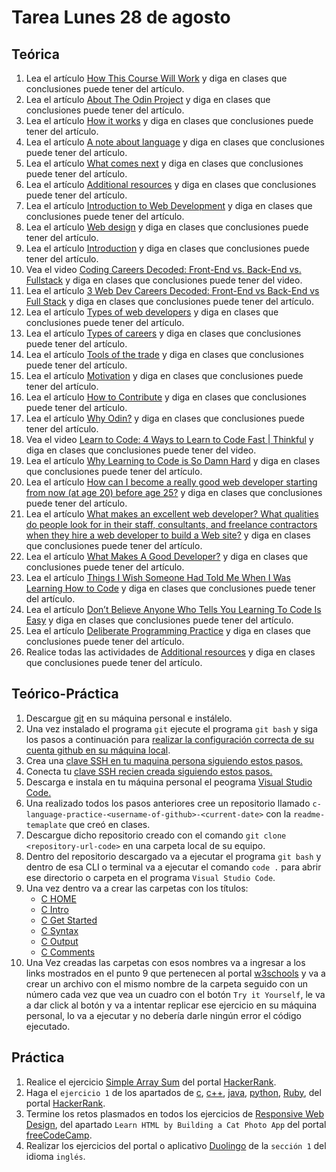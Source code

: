# Tarea Lunes 28 de agosto

## Teórica

1. Lea el artículo [How This Course Will Work](https://www.theodinproject.com/lessons/foundations-how-this-course-will-work) y diga en clases que conclusiones puede tener del artículo.
2. Lea el artículo [About The Odin Project](https://www.theodinproject.com/about) y diga en clases que conclusiones puede tener del artículo.
3. Lea el artículo [How it works](https://www.theodinproject.com/lessons/foundations-how-this-course-will-work#how-it-works) y diga en clases que conclusiones puede tener del artículo.
4. Lea el artículo [A note about language](https://www.theodinproject.com/lessons/foundations-how-this-course-will-work#a-note-about-language) y diga en clases que conclusiones puede tener del artículo.
5. Lea el artículo [What comes next](https://www.theodinproject.com/lessons/foundations-how-this-course-will-work#what-comes-next) y diga en clases que conclusiones puede tener del artículo.
6. Lea el artículo [Additional resources](https://www.theodinproject.com/lessons/foundations-how-this-course-will-work#additional-resources) y diga en clases que conclusiones puede tener del artículo.
7. Lea el artículo [Introduction to Web Development](https://www.theodinproject.com/lessons/foundations-introduction-to-web-development) y diga en clases que conclusiones puede tener del artículo.
8. Lea el artículo [Web design](https://en.wikipedia.org/wiki/Web_design) y diga en clases que conclusiones puede tener del artículo.
9. Lea el artículo [Introduction](https://www.theodinproject.com/lessons/foundations-introduction-to-web-development#introduction) y diga en clases que conclusiones puede tener del artículo.
10. Vea el video [Coding Careers Decoded: Front-End vs. Back-End vs. Fullstack](https://www.youtube.com/watch?v=CgGyAEVCODM&ab_channel=Udacity) y diga en clases que conclusiones puede tener del video.
11. Lea el artículo [3 Web Dev Careers Decoded: Front-End vs Back-End vs Full Stack](https://www.udacity.com/blog/2020/12/front-end-vs-back-end-vs-full-stack-web-developers.html) y diga en clases que conclusiones puede tener del artículo.
12. Lea el artículo [Types of web developers](https://www.theodinproject.com/lessons/foundations-introduction-to-web-development#types-of-web-developers) y diga en clases que conclusiones puede tener del artículo.
13. Lea el artículo [Types of careers](https://www.theodinproject.com/lessons/foundations-introduction-to-web-development#types-of-careers) y diga en clases que conclusiones puede tener del artículo.
14. Lea el artículo [Tools of the trade](https://www.theodinproject.com/lessons/foundations-introduction-to-web-development#tools-of-the-trade) y diga en clases que conclusiones puede tener del artículo.
15. Lea el artículo [Motivation](https://www.theodinproject.com/lessons/foundations-introduction-to-web-development#motivation) y diga en clases que conclusiones puede tener del artículo.
16. Lea el artículo [How to Contribute](https://www.theodinproject.com/contributing) y diga en clases que conclusiones puede tener del artículo.
17. Lea el artículo [Why Odin?](https://www.theodinproject.com/lessons/foundations-introduction-to-web-development#why-odin) y diga en clases que conclusiones puede tener del artículo.
18. Vea el video [Learn to Code: 4 Ways to Learn to Code Fast | Thinkful](https://www.youtube.com/watch?v=xv_viTuyrHw&t=1s&ab_channel=Thinkful) y diga en clases que conclusiones puede tener del video.
19. Lea el artículo [Why Learning to Code is So Damn Hard](https://www.thinkful.com/blog/why-learning-to-code-is-so-damn-hard/) y diga en clases que conclusiones puede tener del artículo.
20. Lea el artículo [How can I become a really good web developer starting from now (at age 20) before age 25?](https://www.quora.com/Computer-Programming/How-can-I-become-a-really-good-web-developer-starting-from-now-at-age-20-before-age-25) y diga en clases que conclusiones puede tener del artículo.
21. Lea el artículo [What makes an excellent web developer? What qualities do people look for in their staff, consultants, and freelance contractors when they hire a web developer to build a Web site?](https://www.quora.com/What-makes-an-excellent-web-developer-What-qualities-do-people-look-for-in-their-staff-consultants-and-freelance-contractors-when-they-hire-a-web-developer-to-build-a-Web-site) y diga en clases que conclusiones puede tener del artículo.
22. Lea el artículo [What Makes A Good Developer?](http://jaredthenerd.com/2013/05/What-Makes-A-Good-Developer/) y diga en clases que conclusiones puede tener del artículo.
23. Lea el artículo [Things I Wish Someone Had Told Me When I Was Learning How to Code](https://www.freecodecamp.org/news/things-i-wish-someone-had-told-me-when-i-was-learning-how-to-code-565fc9dcb329/) y diga en clases que conclusiones puede tener del artículo.
24. Lea el artículo [Don’t Believe Anyone Who Tells You Learning To Code Is Easy](https://techcrunch.com/2014/05/24/dont-believe-anyone-who-tells-you-learning-to-code-is-easy/) y diga en clases que conclusiones puede tener del artículo.
25. Lea el artículo [Deliberate Programming Practice](https://codequizzes.wordpress.com/2013/04/28/deliberate-programming-practice/) y diga en clases que conclusiones puede tener del artículo.
26. Realice todas las actividades de [Additional resources](https://codequizzes.wordpress.com/2013/04/28/deliberate-programming-practice/) y diga en clases que conclusiones puede tener del artículo.

## Teórico-Práctica

1. Descargue [git](https://git-scm.com/) en su máquina personal e instálelo.
2. Una vez instalado el programa `git` ejecute el programa `git bash` y siga los pasos a continuación para [realizar la configuración correcta de su cuenta github en su máquina local](https://www.theodinproject.com/lessons/foundations-setting-up-git#step-22-setup-git).
3. Crea una [clave SSH en tu maquina persona siguiendo estos pasos.](https://www.theodinproject.com/lessons/foundations-setting-up-git#step-23-create-an-ssh-key)
4. Conecta tu [clave SSH recien creada siguiendo estos pasos.](https://www.theodinproject.com/lessons/foundations-setting-up-git#step-24-link-your-ssh-key-with-github)
5. Descarga e instala en tu máquina personal el peograma [Visual Studio Code.](https://code.visualstudio.com/)
6. Una realizado todos los pasos anteriores cree un repositorio llamado `c-language-practice-<username-of-github>-<current-date>` con la `readme-temaplate` que creó en clases.
7. Descargue dicho repositorio creado con el comando `git clone <repository-url-code>` en una carpeta local de su equipo.
8. Dentro del repositorio descargado va a ejecutar el programa `git bash` y dentro de esa CLI o terminal va a ejecutar el comando `code .` para abrir ese directorio o carpeta en el programa `Visual Studio Code`.
9. Una vez dentro va a crear las carpetas con los títulos:
   - [C HOME](https://www.w3schools.com/c/index.php)
   - [C Intro](https://www.w3schools.com/c/c_intro.php)
   - [C Get Started](https://www.w3schools.com/c/c_getstarted.php)
   - [C Syntax](https://www.w3schools.com/c/c_syntax.php)
   - [C Output](https://www.w3schools.com/c/c_output.php)
   - [C Comments](https://www.w3schools.com/c/c_comments.php)
10. Una Vez creadas las carpetas con esos nombres va a ingresar a los links mostrados en el punto 9 que pertenecen al portal [w3schools](https://www.w3schools.com/) y va a crear un archivo con el mismo nombre de la carpeta seguido con un número cada vez que vea un cuadro con el botón `Try it Yourself`, le va a dar click al botón y va a intentar replicar ese ejercicio en su máquina personal, lo va a ejecutar y no debería darle ningún error el código ejecutado.

## Práctica

1. Realice el ejercicio [Simple Array Sum](https://www.hackerrank.com/challenges/simple-array-sum/problem?isFullScreen=true) del portal [HackerRank](https://www.hackerrank.com/dashboard).
2. Haga el `ejercicio 1` de los apartados de [c](https://www.hackerrank.com/domains/c), [c++](https://www.hackerrank.com/domains/cpp), [java](https://www.hackerrank.com/domains/java), [python](https://www.hackerrank.com/domains/python), [Ruby](https://www.hackerrank.com/domains/ruby), del portal [HackerRank](https://www.hackerrank.com/dashboard).
3. Termine los retos plasmados en todos los ejercicios de [Responsive Web Design](https://www.freecodecamp.org/learn/2022/responsive-web-design/), del apartado `Learn HTML by Building a Cat Photo App` del portal [freeCodeCamp](https://www.freecodecamp.org/learn/).
4. Realizar los ejercicios del portal o aplicativo [Duolingo](https://www.duolingo.com/learn) de la `sección 1` del idioma `inglés`.
